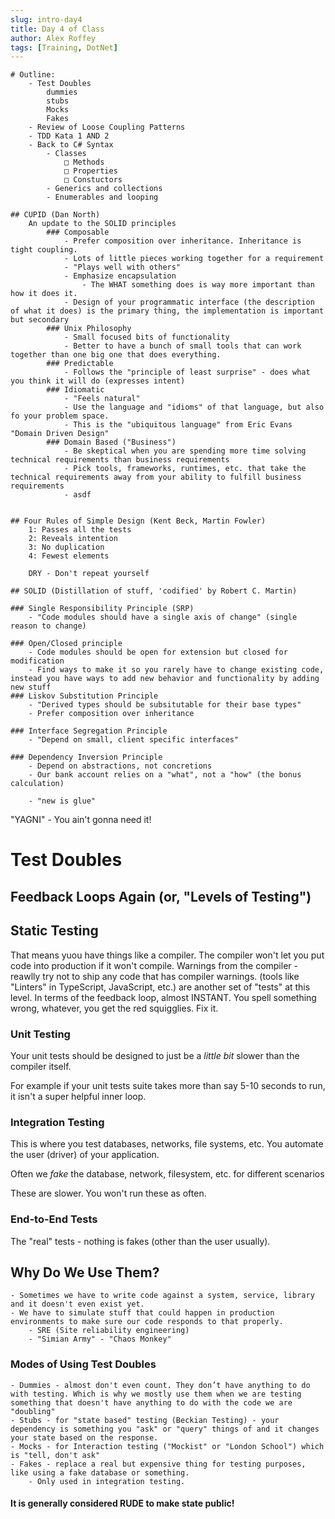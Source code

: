 ```yaml
---
slug: intro-day4
title: Day 4 of Class 
author: Alex Roffey
tags: [Training, DotNet]
---
```

	# Outline:
		- Test Doubles
			dummies
			stubs
			Mocks
			Fakes
		- Review of Loose Coupling Patterns
		- TDD Kata 1 AND 2
		- Back to C# Syntax
			- Classes
				□ Methods
				□ Properties
				□ Constuctors
			- Generics and collections
			- Enumerables and looping
		
	## CUPID (Dan North)
		An update to the SOLID principles
			### Composable  
				- Prefer composition over inheritance. Inheritance is tight coupling.
				- Lots of little pieces working together for a requirement
				- "Plays well with others"
				- Emphasize encapsulation
					- The WHAT something does is way more important than how it does it.
				- Design of your programmatic interface (the description of what it does) is the primary thing, the implementation is important but secondary
			### Unix Philosophy
				- Small focused bits of functionality
				- Better to have a bunch of small tools that can work together than one big one that does everything.
			### Predictable
				- Follows the "principle of least surprise" - does what you think it will do (expresses intent)
			### Idiomatic
				- "Feels natural"
				- Use the language and "idioms" of that language, but also fo your problem space.
				- This is the "ubiquitous language" from Eric Evans "Domain Driven Design"
			### Domain Based ("Business")
				- Be skeptical when you are spending more time solving technical requirements than business requirements
				- Pick tools, frameworks, runtimes, etc. that take the technical requirements away from your ability to fulfill business requirements
				- asdf
			
	
	## Four Rules of Simple Design (Kent Beck, Martin Fowler)
		1: Passes all the tests
		2: Reveals intention
		3: No duplication
		4: Fewest elements
		
		DRY - Don't repeat yourself
	
	## SOLID (Distillation of stuff, 'codified' by Robert C. Martin)
	
	### Single Responsibility Principle (SRP)
		- "Code modules should have a single axis of change" (single reason to change)
		
	### Open/Closed principle
		- Code modules should be open for extension but closed for modification
		- Find ways to make it so you rarely have to change existing code, instead you have ways to add new behavior and functionality by adding new stuff
	### Liskov Substitution Principle
		- "Derived types should be subsitutable for their base types"
		- Prefer composition over inheritance

	### Interface Segregation Principle
		- "Depend on small, client specific interfaces"
	
	### Dependency Inversion Principle
		- Depend on abstractions, not concretions
		- Our bank account relies on a "what", not a "how" (the bonus calculation)

		- "new is glue"
	
"YAGNI" - You ain't gonna need it!


# Test Doubles

## Feedback Loops Again (or, "Levels of Testing")

## Static Testing
That means yuou have things like a compiler. The compiler won't let you put code into production if it won't compile.
Warnings from the compiler - reawlly try not to ship any code that has compiler warnings.
(tools like "Linters" in TypeScript, JavaScript, etc.) are another set of "tests" at this level.
In terms of the feedback loop, almost INSTANT. You spell something wrong, whatever, you get the red squigglies. Fix it.

### Unit Testing

Your unit tests should be designed to just be a *little bit* slower than the compiler itself.

For example if your unit tests suite takes more than say 5-10 seconds to run, it isn't a super helpful inner loop.

### Integration Testing
This is where you test databases, networks, file systems, etc.
You automate the user (driver) of your application.

Often we *fake* the database, network, filesystem, etc. for different scenarios

These are slower. You won't run these as often.

### End-to-End Tests
The "real" tests - nothing is fakes (other than the user usually).


## Why Do We Use Them?

	- Sometimes we have to write code against a system, service, library and it doesn't even exist yet.
	- We have to simulate stuff that could happen in production environments to make sure our code responds to that properly.
		- SRE (Site reliability engineering)
		- "Simian Army" - "Chaos Monkey"

### Modes of Using Test Doubles
	- Dummies - almost don't even count. They don’t have anything to do with testing. Which is why we mostly use them when we are testing something that doesn't have anything to do with the code we are "doubling"
	- Stubs - for "state based" testing (Beckian Testing) - your dependency is something you "ask" or "query" things of and it changes your state based on the response.
	- Mocks - for Interaction testing ("Mockist" or "London School") which is "tell, don't ask"
	- Fakes - replace a real but expensive thing for testing purposes, like using a fake database or something. 
		- Only used in integration testing.

#### It is generally considered RUDE to make state public!